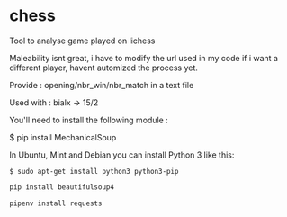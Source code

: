 # chess

Tool to analyse game played on lichess

Maleability isnt great, i have to modify the url used in my code if i want a different player, havent automized the process yet.

Provide : opening/nbr_win/nbr_match in a text file

Used with : bialx -> 15/2


You'll need to install the following module :


$ pip install MechanicalSoup


In Ubuntu, Mint and Debian you can install Python 3 like this:

    $ sudo apt-get install python3 python3-pip

```bash
pip install beautifulsoup4
```
```bash
pipenv install requests
```
